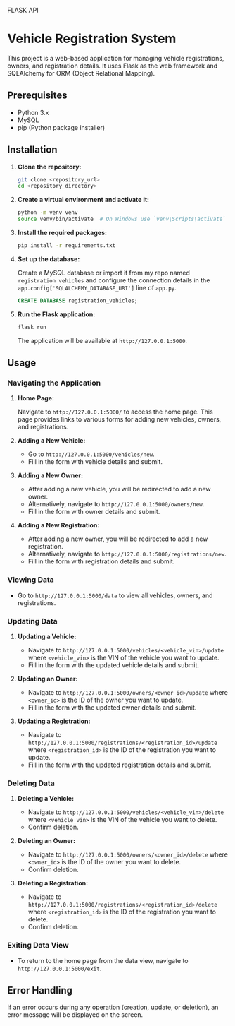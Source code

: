 FLASK API



# Vehicle Registration System

This project is a web-based application for managing vehicle registrations, owners, and registration details. It uses Flask as the web framework and SQLAlchemy for ORM (Object Relational Mapping).

## Prerequisites

- Python 3.x
- MySQL
- pip (Python package installer)

## Installation

1. **Clone the repository:**

    ```bash
    git clone <repository_url>
    cd <repository_directory>
    ```

2. **Create a virtual environment and activate it:**

    ```bash
    python -m venv venv
    source venv/bin/activate  # On Windows use `venv\Scripts\activate`
    ```

3. **Install the required packages:**

    ```bash
    pip install -r requirements.txt
    ```

4. **Set up the database:**

    Create a MySQL database or import it from my repo named `registration vehicles` and configure the connection details in the `app.config['SQLALCHEMY_DATABASE_URI']` line of `app.py`.

    ```sql
    CREATE DATABASE registration_vehicles;
    ```

5. **Run the Flask application:**

    ```bash
    flask run
    ```

    The application will be available at `http://127.0.0.1:5000`.

## Usage

### Navigating the Application

1. **Home Page:**

    Navigate to `http://127.0.0.1:5000/` to access the home page. This page provides links to various forms for adding new vehicles, owners, and registrations.

2. **Adding a New Vehicle:**

    - Go to `http://127.0.0.1:5000/vehicles/new`.
    - Fill in the form with vehicle details and submit.

3. **Adding a New Owner:**

    - After adding a new vehicle, you will be redirected to add a new owner.
    - Alternatively, navigate to `http://127.0.0.1:5000/owners/new`.
    - Fill in the form with owner details and submit.

4. **Adding a New Registration:**

    - After adding a new owner, you will be redirected to add a new registration.
    - Alternatively, navigate to `http://127.0.0.1:5000/registrations/new`.
    - Fill in the form with registration details and submit.

### Viewing Data

- Go to `http://127.0.0.1:5000/data` to view all vehicles, owners, and registrations.

### Updating Data

1. **Updating a Vehicle:**

    - Navigate to `http://127.0.0.1:5000/vehicles/<vehicle_vin>/update` where `<vehicle_vin>` is the VIN of the vehicle you want to update.
    - Fill in the form with the updated vehicle details and submit.

2. **Updating an Owner:**

    - Navigate to `http://127.0.0.1:5000/owners/<owner_id>/update` where `<owner_id>` is the ID of the owner you want to update.
    - Fill in the form with the updated owner details and submit.

3. **Updating a Registration:**

    - Navigate to `http://127.0.0.1:5000/registrations/<registration_id>/update` where `<registration_id>` is the ID of the registration you want to update.
    - Fill in the form with the updated registration details and submit.

### Deleting Data

1. **Deleting a Vehicle:**

    - Navigate to `http://127.0.0.1:5000/vehicles/<vehicle_vin>/delete` where `<vehicle_vin>` is the VIN of the vehicle you want to delete.
    - Confirm deletion.

2. **Deleting an Owner:**

    - Navigate to `http://127.0.0.1:5000/owners/<owner_id>/delete` where `<owner_id>` is the ID of the owner you want to delete.
    - Confirm deletion.

3. **Deleting a Registration:**

    - Navigate to `http://127.0.0.1:5000/registrations/<registration_id>/delete` where `<registration_id>` is the ID of the registration you want to delete.
    - Confirm deletion.

### Exiting Data View

- To return to the home page from the data view, navigate to `http://127.0.0.1:5000/exit`.

## Error Handling

If an error occurs during any operation (creation, update, or deletion), an error message will be displayed on the screen.

